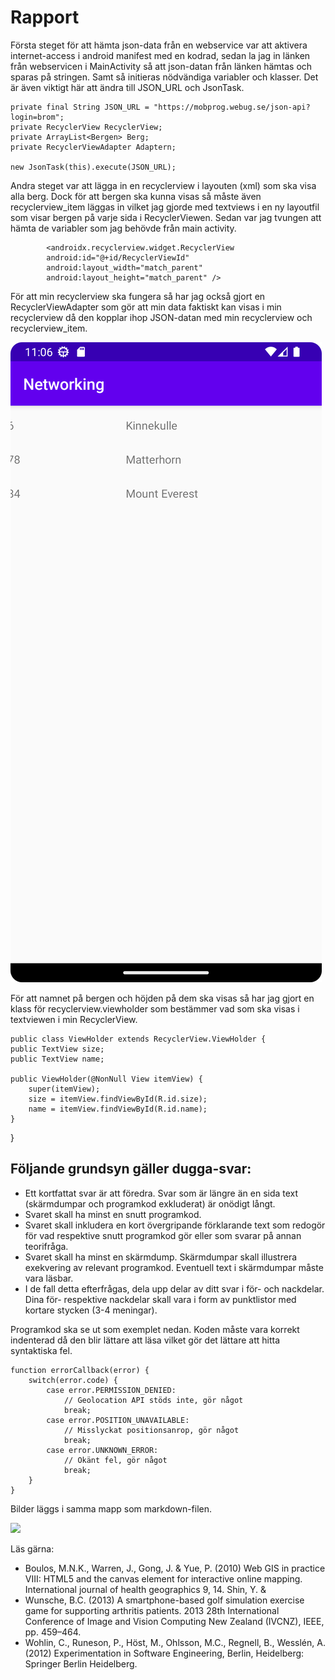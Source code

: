 
# Rapport

Första steget för att hämta json-data från en webservice var att aktivera internet-access i android manifest med en kodrad, 
sedan la jag in länken från webservicen i MainActivity så att json-datan från länken hämtas och sparas på stringen. Samt så 
initieras nödvändiga variabler och klasser. Det är även viktigt här att ändra till JSON_URL och JsonTask.

    private final String JSON_URL = "https://mobprog.webug.se/json-api?login=brom";
    private RecyclerView RecyclerView;
    private ArrayList<Bergen> Berg;
    private RecyclerViewAdapter Adaptern;

    new JsonTask(this).execute(JSON_URL);

Andra steget var att lägga in en recyclerview i layouten (xml) som ska visa alla berg. Dock för att bergen ska kunna visas så måste 
även recyclerview_item läggas in vilket jag gjorde med textviews i en ny layoutfil som visar bergen på varje sida
i RecyclerViewen. Sedan var jag tvungen att hämta de variabler som jag behövde från main activity.

            <androidx.recyclerview.widget.RecyclerView
            android:id="@+id/RecyclerViewId"
            android:layout_width="match_parent"
            android:layout_height="match_parent" />

För att min recyclerview ska fungera så har jag också gjort en RecyclerViewAdapter som gör att min data faktiskt kan visas i min recyclerview
då den kopplar ihop JSON-datan med min recyclerview och recyclerview_item.

![img_1.png](img_1.png) 

För att namnet på bergen och höjden på dem ska visas så har jag gjort en klass för recyclerview.viewholder som bestämmer vad som ska visas i textviewen 
i min RecyclerView.

    public class ViewHolder extends RecyclerView.ViewHolder {
    public TextView size;
    public TextView name;

    public ViewHolder(@NonNull View itemView) {
        super(itemView);
        size = itemView.findViewById(R.id.size);
        name = itemView.findViewById(R.id.name);
    }
}



## Följande grundsyn gäller dugga-svar:

- Ett kortfattat svar är att föredra. Svar som är längre än en sida text (skärmdumpar och programkod exkluderat) är onödigt långt.
- Svaret skall ha minst en snutt programkod.
- Svaret skall inkludera en kort övergripande förklarande text som redogör för vad respektive snutt programkod gör eller som svarar på annan teorifråga.
- Svaret skall ha minst en skärmdump. Skärmdumpar skall illustrera exekvering av relevant programkod. Eventuell text i skärmdumpar måste vara läsbar.
- I de fall detta efterfrågas, dela upp delar av ditt svar i för- och nackdelar. Dina för- respektive nackdelar skall vara i form av punktlistor med kortare stycken (3-4 meningar).

Programkod ska se ut som exemplet nedan. Koden måste vara korrekt indenterad då den blir lättare att läsa vilket gör det lättare att hitta syntaktiska fel.

```
function errorCallback(error) {
    switch(error.code) {
        case error.PERMISSION_DENIED:
            // Geolocation API stöds inte, gör något
            break;
        case error.POSITION_UNAVAILABLE:
            // Misslyckat positionsanrop, gör något
            break;
        case error.UNKNOWN_ERROR:
            // Okänt fel, gör något
            break;
    }
}
```

Bilder läggs i samma mapp som markdown-filen.

![](android.png)

Läs gärna:

- Boulos, M.N.K., Warren, J., Gong, J. & Yue, P. (2010) Web GIS in practice VIII: HTML5 and the canvas element for interactive online mapping. International journal of health geographics 9, 14. Shin, Y. &
- Wunsche, B.C. (2013) A smartphone-based golf simulation exercise game for supporting arthritis patients. 2013 28th International Conference of Image and Vision Computing New Zealand (IVCNZ), IEEE, pp. 459–464.
- Wohlin, C., Runeson, P., Höst, M., Ohlsson, M.C., Regnell, B., Wesslén, A. (2012) Experimentation in Software Engineering, Berlin, Heidelberg: Springer Berlin Heidelberg.
